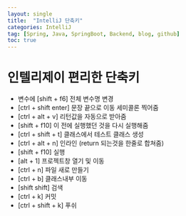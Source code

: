 ```yaml
---
layout: single
title:  "IntelliJ 단축키"
categories: IntelliJ
tag: [Spring, Java, SpringBoot, Backend, blog, github]
toc: true
---
```


# 인텔리제이 편리한 단축키
- 변수에 [shift + f6] 전체 변수명 변경
- [ctrl + shift enter] 문장 끝으로 이동 세미콜론 찍어줌
- [ctrl + alt + v] 리턴값을 자동으로 받아줌
- [shift + f10] 이 전에 실행했던 것을 다시 실행해줌
- [ctrl + shift + t] 클래스에서 테스트 클래스 생성
- [ctrl + alt + n] 인라인 (return 되는것을 한줄로 합쳐줌)
- [shift + f10] 실행
- [alt + 1] 프로젝트창 열기 및 이동
- [ctrl + n] 파일 새로 만들기
- [ctrl + b] 클래스내부 이동
- [shift shift] 검색
- [ctrl + k] 커밋
- [ctrl + shift + k] 푸쉬